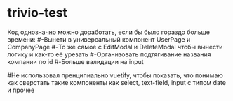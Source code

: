 # trivio-test
Код однозначно можно доработать, если бы было гораздо больше времени:
 #-Вынети в универсальный компонент UserPage и CompanyPage 
 #-То же самое с EditModal и DeleteModal чтобы вынести логику и как-то её урезать
 #-Организовать подтягивание названия компании по id
 #-Больше валидации на input
 
#Не использовал пренципиально vuetify, чтобы показать, что понимаю как сверстать такие компоненты как select, text-field, input с типом date и прочее
